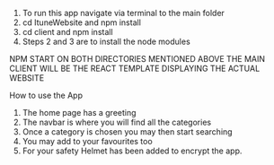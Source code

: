 1. To run this app navigate via terminal to the main folder
2. cd ItuneWebsite and npm install
3. cd client and npm install
4. Steps 2 and 3 are to install the node modules


NPM START ON BOTH DIRECTORIES MENTIONED ABOVE
THE MAIN CLIENT WILL BE THE REACT TEMPLATE DISPLAYING THE ACTUAL WEBSITE

How to use the App

1. The home page has a greeting
2. The navbar is where you will find all the categories
3. Once a category is chosen you may then start searching 
4. You may add to your favourites too
5. For your safety Helmet has been added to encrypt the app.


